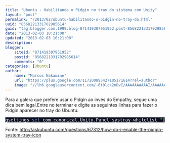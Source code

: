 ```yaml
---
title: "Ubuntu - Habilitando o Pidgin no tray do sistema com Unity"
layout: "post"
permalink: "/2013/02/ubuntu-habilitando-o-pidgin-no-tray-do.html"
uuid: "8568221331702985614"
guid: "tag:blogger.com,1999:blog-871419307951952.post-8568221331702985614"
date: "2013-02-03 10:21:00"
updated: "2013-02-03 10:21:00"
description: 
blogger:
    siteid: "871419307951952"
    postid: "8568221331702985614"
    comments: "0"
categories: [Ubuntu]
author: 
    name: "Marcos Nakamine"
    url: "https://plus.google.com/117200895427105171614?rel=author"
    image: "//lh6.googleusercontent.com/-6t0lck2nDvI/AAAAAAAAAAI/AAAAAAAAOBw/_9ON3AiIr48/s32-c/photo.jpg"
---
```


<div class="css-full-post-content js-full-post-content">
Para a galera que prefere usar o Pidgin ao invés do Empathy, segue uma dica bem legal.Entre no terminar e digite as seguintes linhas para fazer o Pidgin aparecer no tray do Ubuntu: <pre style="background:#0c1021;color:#f8f8f8">gsettings <span style="color:#8da6ce">set</span> com.canonical.Unity.Panel systray-whitelist <span style="color:#61ce3c">"['all']"</span><br /></pre>Fonte: <a href="http://askubuntu.com/questions/67312/how-do-i-enable-the-pidgin-system-tray-icon">http://askubuntu.com/questions/67312/how-do-i-enable-the-pidgin-system-tray-icon</a>
</div>